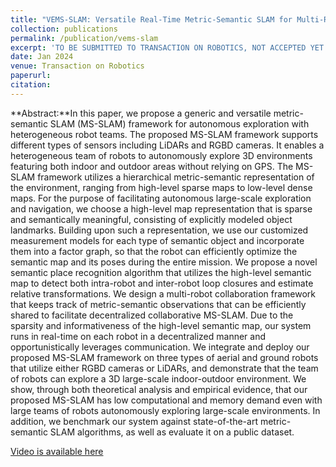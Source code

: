 ```yaml
---
title: "VEMS-SLAM: Versatile Real-Time Metric-Semantic SLAM for Multi-Robot Navigation and Exploration"
collection: publications
permalink: /publication/vems-slam
excerpt: 'TO BE SUBMITTED TO TRANSACTION ON ROBOTICS, NOT ACCEPTED YET'
date: Jan 2024
venue: Transaction on Robotics
paperurl: 
citation: 
---
```

**Abstract:**In this paper, we propose a generic and versatile metric-semantic SLAM (MS-SLAM) framework for autonomous exploration with heterogeneous robot teams. The proposed MS-SLAM framework supports different types of sensors including LiDARs and RGBD cameras. It enables a heterogeneous team of robots to autonomously explore 3D environments featuring both indoor and outdoor areas without relying on GPS. The MS-SLAM framework utilizes a hierarchical metric-semantic representation of the environment, ranging from high-level sparse maps to low-level dense maps. For the purpose of facilitating autonomous large-scale exploration and navigation, we choose a high-level map representation that is sparse and semantically meaningful, consisting of explicitly modeled object landmarks. Building upon such a representation, we use our customized measurement models for each type of semantic object and incorporate them into a factor graph, so that the robot can efficiently optimize the semantic map and its poses during the entire mission. We propose a novel semantic place recognition algorithm that utilizes the high-level semantic map to detect both intra-robot and inter-robot loop closures and estimate relative transformations. We design a multi-robot collaboration framework that keeps track of metric-semantic observations that can be efficiently shared to facilitate decentralized collaborative MS-SLAM. Due to the sparsity and informativeness of the high-level semantic map, our system runs in real-time on each robot in a decentralized manner and opportunistically leverages communication. We integrate and deploy our proposed MS-SLAM framework on three types of aerial and ground robots that utilize either RGBD cameras or LiDARs, and demonstrate that the team of robots can explore a 3D large-scale indoor-outdoor environment. We show, through both theoretical analysis and empirical evidence, that our proposed MS-SLAM has low computational and memory demand even with large teams of robots autonomously exploring large-scale environments. In addition, we benchmark our system against state-of-the-art metric-semantic SLAM algorithms, as well as evaluate it on a public dataset.

[Video is available here](https://drive.google.com/file/d/13pq96vJ-9ApS_JO_fIS_C1X7AZ9kL_yV/view?usp=drive_link)

